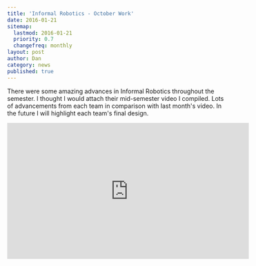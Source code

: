 ```yaml
---
title: 'Informal Robotics - October Work'
date: 2016-01-21
sitemap:
  lastmod: 2016-01-21
  priority: 0.7
  changefreq: monthly
layout: post
author: Dan
category: news
published: true
---
```


There were some amazing advances in Informal Robotics throughout the semester.  I thought I would attach their mid-semester video I compiled.  Lots of advancements from each team in comparison with last month's video.  In the future I will highlight each team's final design.

<iframe width="560" height="315" src="https://www.youtube.com/embed/qzjiu_py_gQ" frameborder="0" allowfullscreen></iframe>
